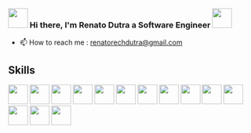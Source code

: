 ### <img height="40em" src="https://images.emojiterra.com/google/android-pie/512px/1f44b.png"> Hi there, I'm Renato Dutra a Software Engineer <img height="40em" src="https://images.emojiterra.com/google/android-11/512px/1f9d1-1f3fb-1f4bb.png">


<!-- - 👋 Hi, I’m Renato Dutra a Software Engineer 
- 👀 I’m interested in 
- 🌱 I’m currently learning 
- 💞️ I’m looking to collaborate on ... -->
- 📫 How to reach me : renatorechdutra@gmail.com


<div>
    <h2>Skills</h2>
    <img height="40em" src="https://img.shields.io/badge/Node.js-43853D?style=for-the-badge&logo=node.js&logoColor=white" />
    <img height="40em" src="https://img.shields.io/badge/HTML5-E34F26?style=for-the-badge&logo=html5&logoColor=white" />
    <img height="40em" src="https://img.shields.io/badge/CSS3-1572B6?style=for-the-badge&logo=css3&logoColor=white" />
    <img height="40em" src="https://img.shields.io/badge/JavaScript-323330?style=for-the-badge&logo=javascript&logoColor=F7DF1E" />
    <img height="40em" src="https://img.shields.io/badge/React-20232A?style=for-the-badge&logo=react&logoColor=61DAFB" />
    <img height="40em" src="https://img.shields.io/badge/TypeScript-007ACC?style=for-the-badge&logo=typescript&logoColor=white" />
    <img height="40em" src="https://img.shields.io/badge/json-5E5C5C?style=for-the-badge&logo=json&logoColor=white" />
    <img height="40em" src="https://img.shields.io/badge/npm-CB3837?style=for-the-badge&logo=npm&logoColor=white" />
    <img height="40em" src="https://img.shields.io/badge/Yarn-2C8EBB?style=for-the-badge&logo=yarn&logoColor=white" />
    <img height="40em" src="https://img.shields.io/badge/Chart.js-FF6384?style=for-the-badge&logo=chartdotjs&logoColor=white" />
    <img height="40em" src="https://img.shields.io/badge/styled--components-DB7093?style=for-the-badge&logo=styled-components&logoColor=white" />
    <img height="40em" src="https://img.shields.io/badge/Material--UI-0081CB?style=for-the-badge&logo=material-ui&logoColor=white" />
    <img height="40em" src="https://img.shields.io/badge/Tailwind_CSS-38B2AC?style=for-the-badge&logo=tailwind-css&logoColor=white" />
    <img height="40em" src="https://img.shields.io/badge/Bootstrap-563D7C?style=for-the-badge&logo=bootstrap&logoColor=white" />
  </div>
<!---
RenatoHash/RenatoHash is a ✨ special ✨ repository because its `README.md` (this file) appears on your GitHub profile.
You can click the Preview link to take a look at your changes.
--->
